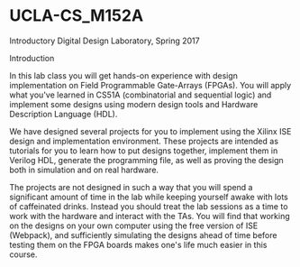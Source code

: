 # UCLA-CS_M152A
Introductory Digital Design Laboratory, Spring 2017

Introduction

In this lab class you will get hands-on experience with design implementation on Field Programmable Gate-Arrays (FPGAs). You will apply what you've learned in CS51A (combinatorial and sequential logic) and implement some designs using modern design tools and Hardware Description Language (HDL).

We have designed several projects for you to implement using the Xilinx ISE design and implementation environment. These projects are intended as tutorials for you to learn how to put designs together, implement them in Verilog HDL, generate the programming file, as well as proving the design both in simulation and on real hardware.

The projects are not designed in such a way that you will spend a significant amount of time in the lab while keeping yourself awake with lots of caffeinated drinks. Instead you should treat the lab sessions as a time to work with the hardware and interact with the TAs. You will find that working on the designs on your own computer using the free version of ISE (Webpack), and sufficiently simulating the designs ahead of time before testing them on the FPGA boards makes one's life much easier in this course.
